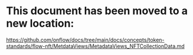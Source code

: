 # This document has been moved to a new location:

https://github.com/onflow/docs/tree/main/docs/concepts/token-standards/flow-nft/MetdataViews/MetadataViews_NFTCollectionData.md
